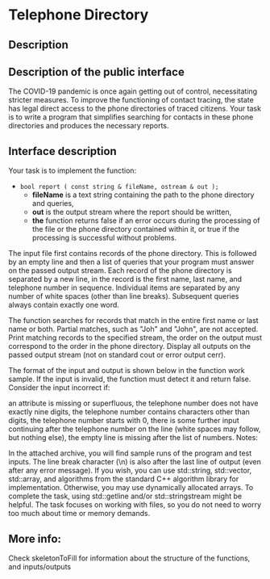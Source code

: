 
# Telephone Directory

## Description

## Description of the public interface
The COVID-19 pandemic is once again getting out of control, necessitating stricter measures. To improve the functioning of contact tracing, the state has legal direct access to the phone directories of traced citizens. Your task is to write a program that simplifies searching for contacts in these phone directories and produces the necessary reports.

## Interface description
Your task is to implement the function:

* ``bool report ( const string & fileName, ostream & out );``
  * **fileName** is a text string containing the path to the phone directory and queries,
  * **out** is the output stream where the report should be written,
  * **the** function returns false if an error occurs during the processing of the file or the phone directory contained within it, or true if the processing is successful without problems.

The input file first contains records of the phone directory. This is followed by an empty line and then a list of queries that your program must answer on the passed output stream. Each record of the phone directory is separated by a new line, in the record is the first name, last name, and telephone number in sequence. Individual items are separated by any number of white spaces (other than line breaks). Subsequent queries always contain exactly one word.

The function searches for records that match in the entire first name or last name or both. Partial matches, such as "Joh" and "John", are not accepted. Print matching records to the specified stream, the order on the output must correspond to the order in the phone directory. Display all outputs on the passed output stream (not on standard cout or error output cerr).

The format of the input and output is shown below in the function work sample. If the input is invalid, the function must detect it and return false. Consider the input incorrect if:

an attribute is missing or superfluous,
the telephone number does not have exactly nine digits,
the telephone number contains characters other than digits,
the telephone number starts with 0,
there is some further input continuing after the telephone number on the line (white spaces may follow, but nothing else),
the empty line is missing after the list of numbers.
Notes:

In the attached archive, you will find sample runs of the program and test inputs.
The line break character (\n) is also after the last line of output (even after any error message).
If you wish, you can use std::string, std::vector, std::array, and algorithms from the standard C++ algorithm library for implementation. Otherwise, you may use dynamically allocated arrays.
To complete the task, using std::getline and/or std::stringstream might be helpful.
The task focuses on working with files, so you do not need to worry too much about time or memory demands.

## More info:
Check skeletonToFill for information about the structure of the functions, and inputs/outputs 